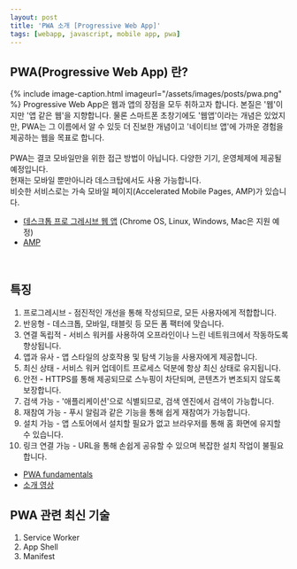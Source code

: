 ```yaml
---
layout: post
title: 'PWA 소개 [Progressive Web App]'
tags: [webapp, javascript, mobile app, pwa]
---
```


## PWA(Progressive Web App) 란?
{% include image-caption.html imageurl="/assets/images/posts/pwa.png" %}
Progressive Web App은 웹과 앱의 장점을 모두 취하고자 합니다. 본질은 '웹'이지만 '앱 같은 웹'을 지향합니다. 물론 스마트폰 초창기에도 '웹앱'이라는 개념은 있었지만, PWA는 그 이름에서 알 수 있듯 더 진보한 개념이고 '네이티브 앱'에 가까운 경험을 제공하는 웹을 목표로 합니다. <br />
<br />
PWA는 결코 모바일만을 위한 접근 방법이 아닙니다. 다양한 기기, 운영체제에 제공될 예정입니다. <br />
현재는 모바일 뿐만아니라 데스크탑에서도 사용 가능합니다. <br />
비슷한 서비스로는  가속 모바일 페이지(Accelerated Mobile Pages, AMP)가 있습니다.

- [데스크톱 프로 그레시브 웹 앱](https://developers.google.com/web/progressive-web-apps/desktop) (Chrome OS, Linux, Windows, Mac은 지원 예정)<br />
- [AMP](https://www.ampproject.org/) 
<br />

## 특징
1. 프로그레시브 - 점진적인 개선을 통해 작성되므로, 모든 사용자에게 적합합니다. <br />
2. 반응형 - 데스크톱, 모바일, 태블릿 등 모든 폼 팩터에 맞습니다. <br />
3. 연결 독립적 - 서비스 워커를 사용하여 오프라인이나 느린 네트워크에서 작동하도록 향상됩니다. <br />
4. 앱과 유사 - 앱 스타일의 상호작용 및 탐색 기능을 사용자에게 제공합니다. <br />
5. 최신 상태 - 서비스 워커 업데이트 프로세스 덕분에 항상 최신 상태로 유지됩니다. <br />
6. 안전 - HTTPS를 통해 제공되므로 스누핑이 차단되며, 콘텐츠가 변조되지 않도록 보장합니다. <br />
7. 검색 가능 - '애플리케이션'으로 식별되므로, 검색 엔진에서 검색이 가능합니다. <br />
8. 재참여 가능 - 푸시 알림과 같은 기능을 통해 쉽게 재참여가 가능합니다. <br />
9. 설치 가능 - 앱 스토어에서 설치할 필요가 없고 브라우저를 통해 홈 화면에 유지할 수 있습니다. <br />
10. 링크 연결 가능 - URL을 통해 손쉽게 공유할 수 있으며 복잡한 설치 작업이 불필요합니다. <br />

- [PWA fundamentals](https://developers.google.com/web/fundamentals/codelabs/your-first-pwapp/?hl=ko)
- [소개 영상](https://www.youtube.com/watch?time_continue=3&v=NITk4kXMQDw)


## PWA 관련 최신 기술
1. Service Worker
2. App Shell
3. Manifest
